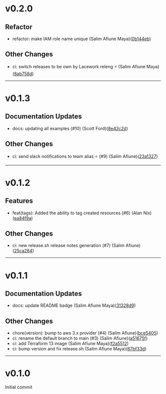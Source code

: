 # v0.2.0

## Refactor
* refactor: make IAM role name unique (Salim Afiune Maya)([0b144eb](https://github.com/lacework/terraform-aws-iam-role/commit/0b144eb5b5ffcc5abdf8b7e35e7d94856d8cc634))
## Other Changes
* ci: switch releases to be own by Lacework releng ⚡ (Salim Afiune Maya)([8ab758d](https://github.com/lacework/terraform-aws-iam-role/commit/8ab758d1c1db888de2567b1d52e4b3d678113ab9))
---
# v0.1.3

## Documentation Updates
* docs: updating all examples (#10) (Scott Ford)([8e42c2d](https://github.com/lacework/terraform-aws-iam-role/commit/8e42c2d7d2acc3e95a104596bfc2bf29b32a323e))
## Other Changes
* ci: send slack notifications to team alias ⭐ (#9) (Salim Afiune)([23a1327](https://github.com/lacework/terraform-aws-iam-role/commit/23a13273cdf5eebda35459fab81532cdcfd5be70))
---
# v0.1.2

## Features
* feat(tags): Added the ability to tag created resources (#6) (Alan Nix)([ea84f9a](https://github.com/lacework/terraform-aws-iam-role/commit/ea84f9ad07c443669b07fc1d6cd0bd6dd2eca715))
## Other Changes
* ci: new release.sh release notes generation (#7) (Salim Afiune)([25ca284](https://github.com/lacework/terraform-aws-iam-role/commit/25ca2844184d86e5e4f981af0018dcab50088b7b))
---
# v0.1.1

## Documentation Updates
* docs: update README badge (Salim Afiune Maya)([31328d9](https://github.com/lacework/terraform-aws-iam-role/commit/31328d9fe1974d9ff6a8e4d583545bcc0ea64791))
## Other Changes
* chore(version): bump to aws 3.x provider (#4) (Salim Afiune)([bce5405](https://github.com/lacework/terraform-aws-iam-role/commit/bce5405733654f0a53feee49bf4512fd67f204cf))
* ci: rename the default branch to main (#3) (Salim Afiune)([a51675f](https://github.com/lacework/terraform-aws-iam-role/commit/a51675f5a72802742f95f6df30b5049b453d4524))
* ci: add Terraform 13 image (Salim Afiune Maya)([f2a5512](https://github.com/lacework/terraform-aws-iam-role/commit/f2a5512f77845dbdcbf0ce5f259f73014bdc748e))
* ci: bump version and fix release.sh (Salim Afiune Maya)([67bf33d](https://github.com/lacework/terraform-aws-iam-role/commit/67bf33d20740a1dbfb994fdc605e414c41bc6993))
---
# v0.1.0

Initial commit
